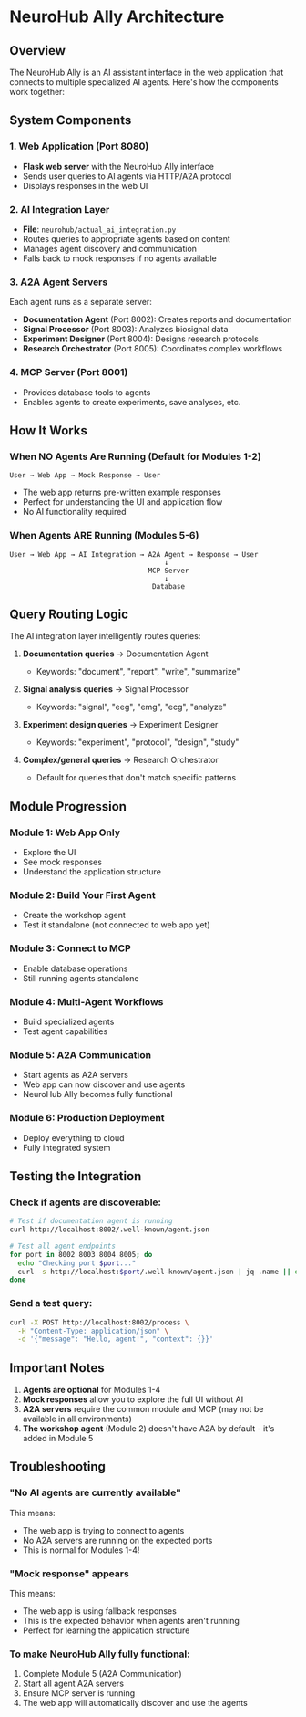 # NeuroHub Ally Architecture

## Overview

The NeuroHub Ally is an AI assistant interface in the web application that connects to multiple specialized AI agents. Here's how the components work together:

## System Components

### 1. Web Application (Port 8080)
- **Flask web server** with the NeuroHub Ally interface
- Sends user queries to AI agents via HTTP/A2A protocol
- Displays responses in the web UI

### 2. AI Integration Layer
- **File**: `neurohub/actual_ai_integration.py`
- Routes queries to appropriate agents based on content
- Manages agent discovery and communication
- Falls back to mock responses if no agents available

### 3. A2A Agent Servers
Each agent runs as a separate server:
- **Documentation Agent** (Port 8002): Creates reports and documentation
- **Signal Processor** (Port 8003): Analyzes biosignal data
- **Experiment Designer** (Port 8004): Designs research protocols
- **Research Orchestrator** (Port 8005): Coordinates complex workflows

### 4. MCP Server (Port 8001)
- Provides database tools to agents
- Enables agents to create experiments, save analyses, etc.

## How It Works

### When NO Agents Are Running (Default for Modules 1-2)
```
User → Web App → Mock Response → User
```
- The web app returns pre-written example responses
- Perfect for understanding the UI and application flow
- No AI functionality required

### When Agents ARE Running (Modules 5-6)
```
User → Web App → AI Integration → A2A Agent → Response → User
                                      ↓
                                  MCP Server
                                      ↓
                                   Database
```

## Query Routing Logic

The AI integration layer intelligently routes queries:

1. **Documentation queries** → Documentation Agent
   - Keywords: "document", "report", "write", "summarize"

2. **Signal analysis queries** → Signal Processor
   - Keywords: "signal", "eeg", "emg", "ecg", "analyze"

3. **Experiment design queries** → Experiment Designer
   - Keywords: "experiment", "protocol", "design", "study"

4. **Complex/general queries** → Research Orchestrator
   - Default for queries that don't match specific patterns

## Module Progression

### Module 1: Web App Only
- Explore the UI
- See mock responses
- Understand the application structure

### Module 2: Build Your First Agent
- Create the workshop agent
- Test it standalone (not connected to web app yet)

### Module 3: Connect to MCP
- Enable database operations
- Still running agents standalone

### Module 4: Multi-Agent Workflows
- Build specialized agents
- Test agent capabilities

### Module 5: A2A Communication
- Start agents as A2A servers
- Web app can now discover and use agents
- NeuroHub Ally becomes fully functional

### Module 6: Production Deployment
- Deploy everything to cloud
- Fully integrated system

## Testing the Integration

### Check if agents are discoverable:
```bash
# Test if documentation agent is running
curl http://localhost:8002/.well-known/agent.json

# Test all agent endpoints
for port in 8002 8003 8004 8005; do
  echo "Checking port $port..."
  curl -s http://localhost:$port/.well-known/agent.json | jq .name || echo "Not running"
done
```

### Send a test query:
```bash
curl -X POST http://localhost:8002/process \
  -H "Content-Type: application/json" \
  -d '{"message": "Hello, agent!", "context": {}}'
```

## Important Notes

1. **Agents are optional** for Modules 1-4
2. **Mock responses** allow you to explore the full UI without AI
3. **A2A servers** require the common module and MCP (may not be available in all environments)
4. **The workshop agent** (Module 2) doesn't have A2A by default - it's added in Module 5

## Troubleshooting

### "No AI agents are currently available"
This means:
- The web app is trying to connect to agents
- No A2A servers are running on the expected ports
- This is normal for Modules 1-4!

### "Mock response" appears
This means:
- The web app is using fallback responses
- This is the expected behavior when agents aren't running
- Perfect for learning the application structure

### To make NeuroHub Ally fully functional:
1. Complete Module 5 (A2A Communication)
2. Start all agent A2A servers
3. Ensure MCP server is running
4. The web app will automatically discover and use the agents
